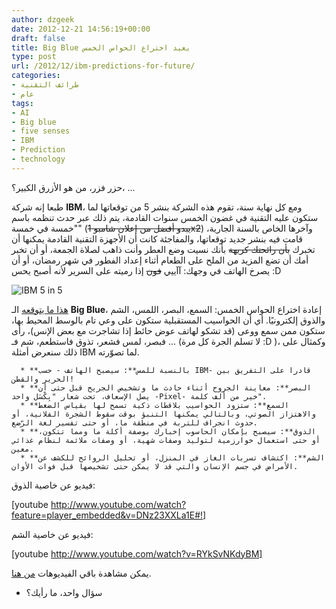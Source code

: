 ```yaml
---
author: dzgeek
date: 2012-12-21 14:56:19+00:00
draft: false
title: Big Blue يعيد اختراع الحواس الخمس
type: post
url: /2012/12/ibm-predictions-for-future/
categories:
- طرائف التقنية
- عام
tags:
- AI
- Big blue
- five senses
- IBM
- Prediction
- technology
---
```


حزر فزر، من هو الأزرق الكبير؟، ...

طبعا إنه شركة **IBM**، ومع كل نهاية سنة، تقوم هذه الشركة بنشر 5 من توقعاتها لما ستكون عليه التقنية في غضون الخمس سنوات القادمة، يتم ذلك عبر حدث تنظمه باسم "خمسة في خمسة" (<del>يبدو أفضل من إعلان شامبو 1x2</del>) وآخرها الخاص بالسنة الجارية، قامت فيه بنشر جديد توقعاتها، والمفاجئة كانت أن الأجهزة التقنية القادمة يمكنها أن تخبرك <del>بأن رائحتك كريهة</del> بأنك نسيت وضع العطر وأنت ذاهب لصلاة الجمعة، أو أن تخبر أمك أن تضع المزيد من الملح على الطعام أثناء إعداد الفطور في شهر رمضان، أو أن يصرخ الهاتف في وجهك: آآييي <del>فون</del> إذا رميته على السرير ﻷنه أصبح يحس :D


![IBM 5 in 5](http://www.it-scoop.com/wp-content/uploads/2012/12/IBM.png)



[هذا ما يتوقعه](http://www.ibm.com/smarterplanet/us/en/ibm_predictions_for_future/ideas/) الـ **Big Blue**، إعادة اختراع الحواس الخمس: السمع، البصر، اللمس، الشم والذوق إلكترونيًا. أي أن الحواسيب المستقبلية ستكون على وعي تام بالوسط المحيط بها، ستكون ممن سمع ووعى (قد تشكو لهاتف عوض حائط إذا تشاجرت مع بعض الإنس)، رأى فبصر، لمس فشعر، تذوق فاستطعم، شم فـ ... (لا تسلم الجرة كل مرة :D )، وكمثال على ذلك سنعرض أمثلة IBM لما تصوّرته.

<!-- more -->



	  * **بالنسبة للمس**: سيصبح الهاتف - حسب IBM- قادرا على التفريق بين الحرير والقطن!
	  * **البصر**: معاينة الجروح أثناء حادث ما وتشخيص الجريح قبل حتى أن يصل الإسعاف، تحت شعار "بِكْسَل واحد -Pixel- خير من ألف كلمة".
	  * **السمع**: ستزود الحواسيب بلاقطات ذكية تسمح لها بقياس الضغط والاهتزاز الصوتي، وبالتالي يمكنها التنبؤ بوقت سقوط الشجرة الفلانية، أو حدوث انجراف للتربة في منطقة ما، أو حتى تفسير لغة الرّضع.
	  * **الذوق**: سيصبح بإمكان الحاسوب إخبارك بوصفة أكلة ما ومما تتكون، أو حتى استعمال خوارزمية لتوليد وصفات شهية، أو وصفات ملائمة لنظام غذائي معين.
	  * **الشم**: اكتشاف تسربات الغاز في المنزل، أو تحليل الروائح للكشف عن الأمراض في جسم الإنسان والتي قد لا يمكن حتى تشخيصها قبل فوات الأوان.

فيديو عن خاصية الذوق:

[youtube http://www.youtube.com/watch?feature=player_embedded&v=DNz23XXLa1E#!]

فيديو عن خاصية الشم:

[youtube http://www.youtube.com/watch?v=RYkSvNKdyBM]

يمكن مشاهدة باقي الفيديوهات [من هنا](http://www.youtube.com/playlist?list=PLaFe0BJiho2oQoLuxiIIbLWRGWCtxM2zz).

- سؤال واحد، ما رأيك؟
